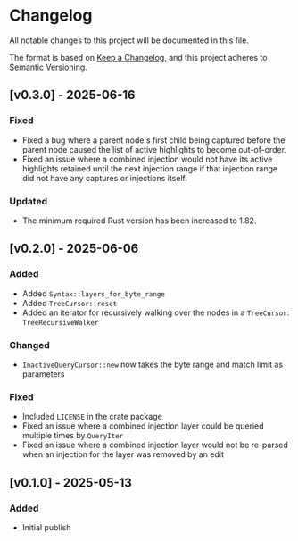 # Changelog

All notable changes to this project will be documented in this file.

The format is based on [Keep a Changelog](https://keepachangelog.com/en/1.1.0/),
and this project adheres to [Semantic Versioning](https://semver.org/spec/v2.0.0.html).

<!-- ## [Unreleased] -->

## [v0.3.0] - 2025-06-16

### Fixed

* Fixed a bug where a parent node's first child being captured before the parent node caused the list of active highlights to become out-of-order.
* Fixed an issue where a combined injection would not have its active highlights retained until the next injection range if that injection range did not have any captures or injections itself.

### Updated

* The minimum required Rust version has been increased to 1.82.

## [v0.2.0] - 2025-06-06

### Added

* Added `Syntax::layers_for_byte_range`
* Added `TreeCursor::reset`
* Added an iterator for recursively walking over the nodes in a `TreeCursor`: `TreeRecursiveWalker`

### Changed

* `InactiveQueryCursor::new` now takes the byte range and match limit as parameters

### Fixed

* Included `LICENSE` in the crate package
* Fixed an issue where a combined injection layer could be queried multiple times by `QueryIter`
* Fixed an issue where a combined injection layer would not be re-parsed when an injection for the layer was removed by an edit

## [v0.1.0] - 2025-05-13

### Added

* Initial publish

